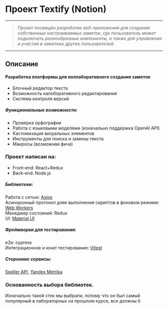 # Проект Textify (Notion)
________________________
>*Проект посвящён разработке веб-приложения для создания собственных настраиваемых заметок, где пользователь может подключать разнообразные компоненты, а также для управления и участия в заметках других пользователей.*
_________________________

## Описание

 #### Разработка платформы для коллаборативного создания заметок
- Блочный редактор текста 
- Возможность калоборативного редактирования
- Система контроля версий
##### Функциональные возможности:
- Проверка орфографии 
- Работа с языковыми моделями (изначально поддержка OpenAI API)
- Кастомизация визуальных элементов 
- Инструменты для поиска и замены текста 
- Макросы (возможная фича)
  
### Проект написан на: 
  - Front-end:
  React+Redux
  - Back-end:
  Node.js 

##### Библиотеки: 
Работа с сетью: [ Axios](https://axios-http.com/ru/docs/api_intro)  
Асинхронный протокол дляя выполнения скриптов в фоновом режиме:[ Web Workers](https://developer.mozilla.org/ru/docs/Web/API/Web_Workers_API)  
Менеджер состояний: Redux   
UI: [ Material UI](https://yandex.ru/dev/speller)

##### Фреймворки для тестирования:
e2e: cypress  
Интеграционное и юнит тестирование: [ Vitest](https://vitest.dev/)   

##### Сторонние сервисы:
[ Speller API](https://yandex.ru/dev/speller), [ Yandex Metrika](https://yandex.ru/dev/metrika) 


### Основанность выбора библиотек.

Изначально такой стек мы выбрали, потому что он был самый популярный в лабораторных на прошлом курсе, все должны б